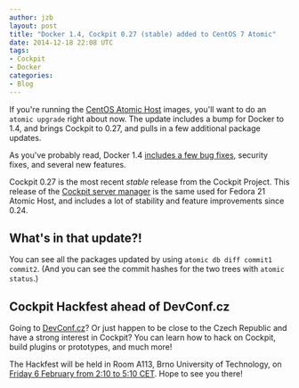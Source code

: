 ```yaml
---
author: jzb
layout: post
title: "Docker 1.4, Cockpit 0.27 (stable) added to CentOS 7 Atomic"
date: 2014-12-18 22:08 UTC
tags:
- Cockpit
- Docker
categories:
- Blog
---
```

If you're running the [CentOS Atomic Host](http://buildlogs.centos.org/monthly/7/) images, you'll want to do an `atomic upgrade` right about now. The update includes a bump for Docker to 1.4, and brings Cockpit to 0.27, and pulls in a few additional package updates. 

As you've probably read, Docker 1.4 [includes a few bug fixes](http://docs.docker.com/release-notes/), security fixes, and several new features. 

Cockpit 0.27 is the most recent *stable* release from the Cockpit Project. This release of the [Cockpit server manager](http://cockpit-project.org/) is the same used for Fedora 21 Atomic Host, and includes a lot of stability and feature improvements since 0.24.

## What's in that update?!

You can see all the packages updated by using `atomic db diff commit1 commit2`. (And you can see the commit hashes for the two trees with `atomic status`.) 

## Cockpit Hackfest ahead of DevConf.cz

Going to [DevConf.cz](http://www.devconf.cz/)? Or just happen to be close to the Czech Republic and have a strong interest in Cockpit? You can learn how to hack on Cockpit, build plugins or prototypes, and much more! 

The Hackfest will be held in Room A113, Brno University of Technology, on [Friday 6 February from 2:10 to 5:10 CET](http://community.redhat.com/events/#devconfcz). Hope to see you there! 
